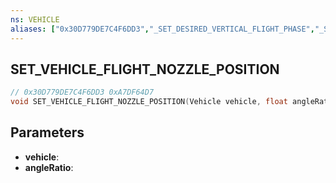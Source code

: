 ```yaml
---
ns: VEHICLE
aliases: ["0x30D779DE7C4F6DD3","_SET_DESIRED_VERTICAL_FLIGHT_PHASE","_SET_PLANE_VTOL_DESIRED_DIRECTION"]
---
```

## SET_VEHICLE_FLIGHT_NOZZLE_POSITION

```c
// 0x30D779DE7C4F6DD3 0xA7DF64D7
void SET_VEHICLE_FLIGHT_NOZZLE_POSITION(Vehicle vehicle, float angleRatio);
```

## Parameters
* **vehicle**: 
* **angleRatio**: 

